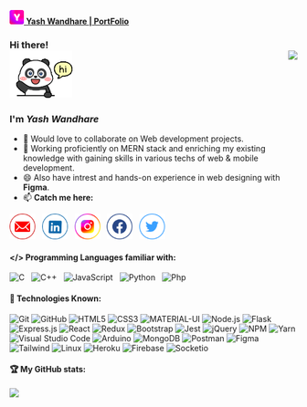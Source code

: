 [<img width="25px" src="icon.png" /> **Yash Wandhare | PortFolio**](https://yashwandhare.web.app)
### Hi there! <br><img width="110px" src="tenor2.gif" /> <img align="right" src="https://komarev.com/ghpvc/?username=Yash7818&style=flat-square" />

### I'm ***Yash Wandhare***

- 👯 Would love to collaborate on Web development projects. 
- 🤔 Working proficiently on MERN stack and enriching my existing knowledge with gaining skills in various techs of web & mobile development.
- 😄 Also have intrest and hands-on experience in web designing with **Figma**. 
- 📫  **Catch me here:** 
<!--
**Contact me with the following :**<br> -->

[<img width="45px" src="gmail.png" />](mailto:yashwandhare1234@gmail.com) &nbsp;
[<img width="45px" src="linkedin.png" />](https://www.linkedin.com/in/yash-wandhare-10224018b/) &nbsp;
[<img width="45px" src="instagram.png" />](https://www.instagram.com/yashanandwandhare/) &nbsp;
[<img width="45px" src="facebook.png" />](https://www.facebook.com/yash.wandhare.5) &nbsp;
[<img width="45px" src="twitter.png" />](https://twitter.com/@YashWandhare1)


#### </> Programming Languages familiar with:

![C](https://img.shields.io/badge/-C-000000?style=flat&logo=c) &nbsp;
![C++](https://img.shields.io/badge/-C++-000000?style=flat&logo=c%2B%2B) &nbsp;
![JavaScript](https://img.shields.io/badge/-JavaScript-000000?style=flat&logo=javascript) &nbsp;
![Python](https://img.shields.io/badge/-Python-000000?style=flat&logo=python) &nbsp;
![Php](https://img.shields.io/badge/-Php-000000?style=flat&logo=php)
  
#### 🧰 Technologies Known: 
![Git](https://img.shields.io/badge/-Git-222222?style=flat&logo=git&logoColor=F05032)
![GitHub](https://img.shields.io/badge/-GitHub-222222?style=flat&logo=github&logoColor=FFFFFF)
![HTML5](https://img.shields.io/badge/-HTML5-000000?style=flat&logo=html5)
![CSS3](https://img.shields.io/badge/-CSS-53e0ce?style=flat&logo=css3&logoColor=white)
![MATERIAL-UI](https://img.shields.io/badge/-MATERIAL%20UI-222222?style=flat&logo=material-ui&logoColor=2196f3)
![Node.js](https://img.shields.io/badge/-Node.js-222222?style=flat&logo=node.js&logoColor=339933)
![Flask](https://img.shields.io/badge/-Flask-222222?style=flat&logo=flask&logoColor=white)
![Express.js](https://img.shields.io/badge/-Express.js-222222?style=flat&logo=express.js&logoColor=339933)
![React](https://img.shields.io/badge/-React-222222?style=flat&logo=React&logoColor=61DAFB)
![Redux](https://img.shields.io/badge/-Redux-222222?style=flat&logo=Redux&logoColor=a950cc)
![Bootstrap](https://img.shields.io/badge/-Bootstrap-a950cc?style=flat&logo=bootstrap&logoColor=white)
![Jest](https://img.shields.io/badge/-Jest-Red?style=flat&logo=Jest&logoColor=white)
![jQuery](https://img.shields.io/badge/-jQuery-222222?style=flat&logo=jQuery&logoColor=0769AD)
![NPM](https://img.shields.io/badge/-NPM-f24130?style=flat&logo=npm&logoColor=white)
![Yarn](https://img.shields.io/badge/-yarn-f24130?style=flat&logo=yarn&logoColor=white)
![Visual Studio Code](https://img.shields.io/badge/-VSCode-444444?style=flat&logo=visual-studio-code&logoColor=007ACC)
![Arduino](https://img.shields.io/badge/-ARDUINO-4da6f0?style=flat&logo=arduino&logoColor=white)
![MongoDB](https://img.shields.io/badge/-MONGODB-black?style=badge&logo=mongodb&logoColor=38cf13)
![Postman](https://img.shields.io/badge/-POSTMAN-orange?style=flat&logo=postman&logoColor=white)
![Figma](https://img.shields.io/badge/-FIGMA-black?style=flat&logo=figma&logoColor=white)
![Tailwind](https://img.shields.io/badge/Tailwindcss%20-%2338B2AC.svg?&style=flat&logo=tailwind-css&logoColor=white)
![Linux](https://img.shields.io/badge/linux%20-black.svg?&style=flat&logo=linux&logoColor=orange)
![Heroku](https://img.shields.io/badge/heroku%20-a950cc.svg?&style=flat&logo=heroku&logoColor=purple)
![Firebase](https://img.shields.io/badge/firebase%20-ffffff.svg?&style=flat&logo=firebase&logoColor=orange)
![Socketio](https://img.shields.io/badge/socketio%20-ffffff.svg?&style=flat&logo=socketio&logoColor=orange)

#### :trophy: My GitHub stats:

<div>
<a href="https://readme-stats-cfgj2cxdy.vercel.app/api?username=Yash7818&count_private=true&show_icons=true&theme=tokyonight">
  <img  align="left" src="https://readme-stats-cfgj2cxdy.vercel.app/api?username=Yash7818&count_private=true&show_icons=true&theme=tokyonight" />
</a>
<a href="https://readme-stats-cfgj2cxdy.vercel.app/api/top-langs/?username=Yash7818&hide=php&theme=tokyonight">
  <img align="left" src="https://readme-stats-cfgj2cxdy.vercel.app/api/top-langs/?username=Yash7818&hide=php&theme=tokyonight />
</a>
</div>

<!-- - 😄 Pronouns: ...
- ⚡ Fun fact: ...
-->
